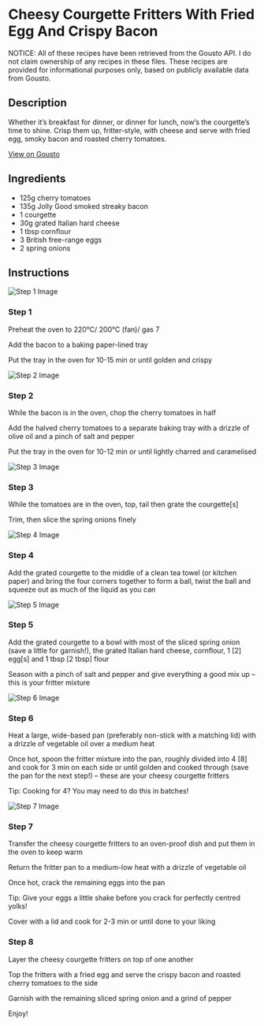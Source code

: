 # Cheesy Courgette Fritters With Fried Egg And Crispy Bacon

NOTICE: All of these recipes have been retrieved from the Gousto API. I do not claim ownership of any recipes in these files. These recipes are provided for informational purposes only, based on publicly available data from Gousto.

## Description

Whether it’s breakfast for dinner, or dinner for lunch, now’s the courgette’s time to shine. Crisp them up, fritter-style, with cheese and serve with fried egg, smoky bacon and roasted cherry tomatoes. 

[View on Gousto](https://www.gousto.co.uk/recipes/cookbook/cheesy-courgette-fritters-with-egg-bacon)

## Ingredients

- 125g cherry tomatoes
- 135g Jolly Good smoked streaky bacon
- 1 courgette
- 30g grated Italian hard cheese
- 1 tbsp cornflour
- 3 British free-range eggs
- 2 spring onions

## Instructions

![Step 1 Image](https://production-media.gousto.co.uk/cms/recipe-step-image/Step-1.-jpg-copy-2-1610471846909-x200.jpg)

### Step 1

Preheat the oven to 220°C/ 200°C (fan)/ gas 7

Add the bacon to a baking paper-lined tray

Put the tray in the oven for 10-15 min or until golden and crispy

![Step 2 Image](https://production-media.gousto.co.uk/cms/recipe-step-image/Step-2-1610471786526-x200.jpg)

### Step 2

While the bacon is in the oven, chop the cherry tomatoes in half

Add the halved cherry tomatoes to a separate baking tray with a drizzle of olive oil and a pinch of salt and pepper

Put the tray in the oven for 10-12 min or until lightly charred and caramelised

![Step 3 Image](https://production-media.gousto.co.uk/cms/recipe-step-image/Step-3-1610471858833-x200.jpg)

### Step 3

While the tomatoes are in the oven, top, tail then grate the courgette<span class="text-danger">[s]</span>

Trim, then slice the spring onions finely

![Step 4 Image](https://production-media.gousto.co.uk/cms/recipe-step-image/Step-4-1610471865846-x200.jpg)

### Step 4

Add the grated courgette to the middle of a clean tea towel (or kitchen paper) and bring the four corners together to form a ball, twist the ball and squeeze out as much of the liquid as you can

![Step 5 Image](https://production-media.gousto.co.uk/cms/recipe-step-image/Step-5-1610471876772-x200.jpg)

### Step 5

Add the grated courgette to a bowl with most of the sliced spring onion (save a little for garnish!), the grated Italian hard cheese, cornflour, 1 <span class="text-danger">[2] </span>egg<span class="text-danger">[s]</span> and 1 tbsp <span class="text-danger">[2 tbsp]</span> flour

Season with a pinch of salt and pepper and give everything a good mix up – this is your fritter mixture

![Step 6 Image](https://production-media.gousto.co.uk/cms/recipe-step-image/Step-6-1610471883875-x200.jpg)

### Step 6

Heat a large, wide-based pan (preferably non-stick with a matching lid) with a drizzle of vegetable oil over a medium heat

Once hot, spoon the fritter mixture into the pan, roughly divided into 4 <span class="text-danger">[8] </span>and cook for 3 min on each side or until golden and cooked through (save the pan for the next step!) – these are your cheesy courgette fritters

Tip: Cooking for 4? You may need to do this in batches!

![Step 7 Image](https://production-media.gousto.co.uk/cms/recipe-step-image/Step-7-1610471894360-x200.jpg)

### Step 7

Transfer the cheesy courgette fritters to an oven-proof dish and put them in the oven to keep warm

Return the fritter pan to a medium-low heat with a drizzle of vegetable oil

Once hot, crack the remaining eggs into the pan

Tip: Give your eggs a little shake before you crack for perfectly centred yolks!

Cover with a lid and cook for 2-3 min or until done to your liking

### Step 8

Layer the cheesy courgette fritters on top of one another

Top the fritters with a fried egg and serve the crispy bacon and roasted cherry tomatoes to the side

Garnish with the remaining sliced spring onion and a grind of pepper

Enjoy!

